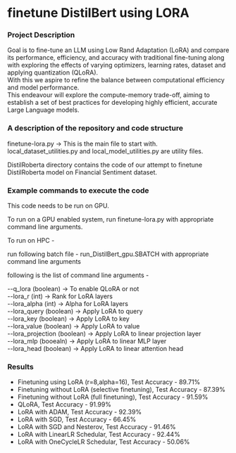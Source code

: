 # finetune DistilBert using LORA

<h3> Project Description </h3>
Goal is to fine-tune an LLM using Low Rand Adaptation (LoRA) and compare its performance, efficiency, and accuracy with traditional fine-tuning along with exploring the effects of varying optimizers, learning rates, dataset and applying quantization (QLoRA). <br>
With this we aspire to refine the balance between computational efficiency and model performance. <br> 
This endeavour will explore the compute-memory trade-off, aiming to establish a set of best practices for developing highly efficient, accurate Large Language models. 




<h3> A description of the repository and code structure </h3>

finetune-lora.py -> This is the main file to start with.  <br>
local_dataset_utilities.py and local_model_utilities.py are utility files. <br>

DistilRoberta directory contains the code of our attempt to finetune DistilRoberta model on Financial Sentiment dataset.

<h3> Example commands to execute the code        </h3>

This code needs to be run on GPU.  <br>

To run on a GPU enabled system, run finetune-lora.py with appropriate command line arguments. <br>

To run on HPC - <br>

run following batch file - run_DistilBert_gpu.SBATCH with appropriate command line arguments <br>

following is the list of command line arguments - <br>

--q_lora (boolean) -> To enable QLoRA or not <br>
--lora_r (int)     -> Rank for LoRA layers <br>
--lora_alpha (int)  -> Alpha for LoRA layers <br>
--lora_query (boolean) ->  Apply LoRA to query <br>
--lora_key  (boolean)  ->  Apply LoRA to key <br>
--lora_value (boolean) -> Apply LoRA to value <br>
--lora_projection (boolean) -> Apply LoRA to linear projection layer <br>
--lora_mlp (booealn) -> Apply LoRA to linear MLP layer <br>
--lora_head (boolean) -> Apply LoRA to linear attention head <br>



<h3> Results  </h3>

<ul>
<li> Finetuning using LoRA (r=8,alpha=16), Test Accuracy - 89.71%</li>
<li> Finetuning without LoRA (selective finetuning), Test Accuracy - 87.39%</li>
<li> Finetuning without LoRA (full finetuning), Test Accuracy - 91.59%</li>
<li> QLoRA, Test Accuracy - 91.99%</li>
<li> LoRA with ADAM, Test Accuracy - 92.39%</li>
<li> LoRA with SGD, Test Accuracy - 66.45%</li>
<li> LoRA with SGD and Nesterov, Test Accuracy - 91.46%</li>
<li> LoRA with LinearLR Schedular, Test Accuracy - 92.44%</li>
<li> LoRA with OneCycleLR Schedular, Test Accuracy - 50.06%</li>

</ul>
